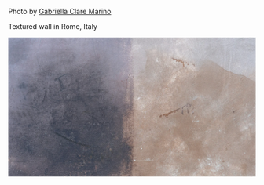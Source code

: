 Photo by [Gabriella Clare Marino](https://unsplash.com/@gabiontheroad)

Textured wall in Rome, Italy

[![tZr3_JuURZA](./tZr3_JuURZA.webp)](https://unsplash.com/photos/gray-concrete-floor-during-daytime-tZr3_JuURZA)